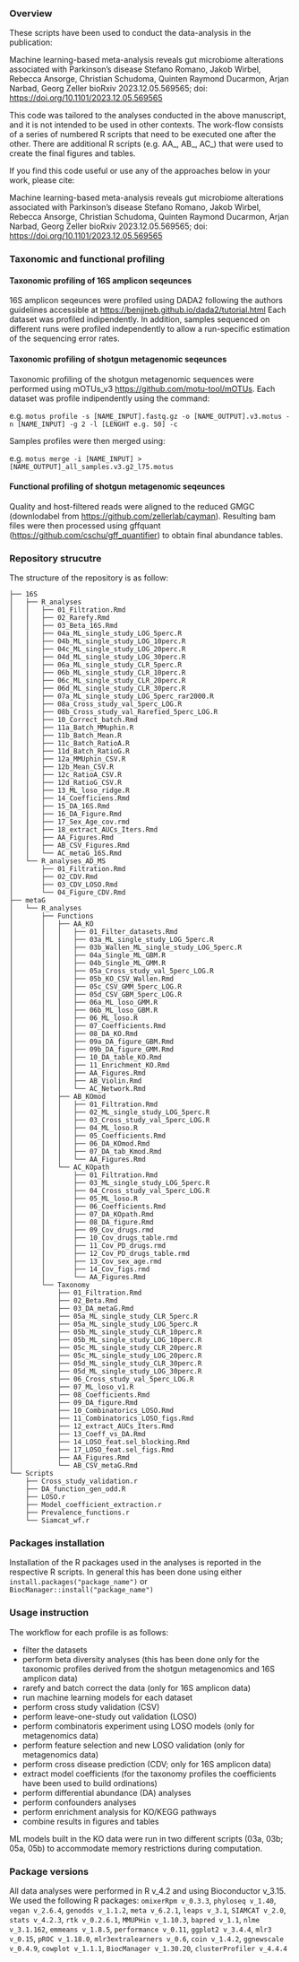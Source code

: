 ### Overview

These scripts have been used to conduct the data-analysis in the publication:


Machine learning-based meta-analysis reveals gut microbiome alterations associated with Parkinson’s disease
Stefano Romano, Jakob Wirbel, Rebecca Ansorge, Christian Schudoma, Quinten Raymond Ducarmon, Arjan Narbad, Georg Zeller
bioRxiv 2023.12.05.569565; doi: https://doi.org/10.1101/2023.12.05.569565 

This code was tailored to the analyses conducted in the above manuscript, and it is not intended to be used in other contexts.
The work-flow consists of a series of numbered R scripts that need to be executed one after the other. There are additional R scripts (e.g. AA_, AB_, AC_) that were used to create the final figures and tables.

If you find this code useful or use any of the approaches below in your work, please cite:

Machine learning-based meta-analysis reveals gut microbiome alterations associated with Parkinson’s disease
Stefano Romano, Jakob Wirbel, Rebecca Ansorge, Christian Schudoma, Quinten Raymond Ducarmon, Arjan Narbad, Georg Zeller
bioRxiv 2023.12.05.569565; doi: https://doi.org/10.1101/2023.12.05.569565 

### Taxonomic and functional profiling

#### Taxonomic profiling of 16S amplicon seqeunces
16S amplicon seqeunces were profiled using DADA2 following the authors guidelines accessible at https://benjjneb.github.io/dada2/tutorial.html
Each dataset was profiled indipendently. In addition, samples sequenced on different runs were profiled independently to allow a run-specific estimation of the sequencing error rates.

#### Taxonomic profiling of shotgun metagenomic seqeunces
Taxonomic profiling of the shotgun metagenomic sequences were performed using mOTUs_v3 https://github.com/motu-tool/mOTUs.
Each dataset was profile indipendently using the command:

e.g. `motus profile -s [NAME_INPUT].fastq.gz -o [NAME_OUTPUT].v3.motus -n [NAME_INPUT] -g 2 -l [LENGHT e.g. 50] -c`

Samples profiles were then merged using:

e.g. `motus merge -i [NAME_INPUT] > [NAME_OUTPUT]_all_samples.v3.g2_l75.motus`

#### Functional profiling of shotgun metagenomic seqeunces
Quality and host-filtered reads were aligned to the reduced GMGC (downlodabel from https://github.com/zellerlab/cayman).
Resulting bam files were then processed using gffquant (https://github.com/cschu/gff_quantifier) to obtain final abundance tables.


### Repository strucutre

The structure of the repository is as follow:
```
├── 16S
│   ├── R_analyses
│   │   ├── 01_Filtration.Rmd
│   │   ├── 02_Rarefy.Rmd
│   │   ├── 03_Beta_16S.Rmd
│   │   ├── 04a_ML_single_study_LOG_5perc.R
│   │   ├── 04b_ML_single_study_LOG_10perc.R
│   │   ├── 04c_ML_single_study_LOG_20perc.R
│   │   ├── 04d_ML_single_study_LOG_30perc.R
│   │   ├── 06a_ML_single_study_CLR_5perc.R
│   │   ├── 06b_ML_single_study_CLR_10perc.R
│   │   ├── 06c_ML_single_study_CLR_20perc.R
│   │   ├── 06d_ML_single_study_CLR_30perc.R
│   │   ├── 07a_ML_single_study_LOG_5perc_rar2000.R
│   │   ├── 08a_Cross_study_val_5perc_LOG.R
│   │   ├── 08b_Cross_study_val_Rarefied_5perc_LOG.R
│   │   ├── 10_Correct_batch.Rmd
│   │   ├── 11a_Batch_MMuphin.R
│   │   ├── 11b_Batch_Mean.R
│   │   ├── 11c_Batch_RatioA.R
│   │   ├── 11d_Batch_RatioG.R
│   │   ├── 12a_MMUphin_CSV.R
│   │   ├── 12b_Mean_CSV.R
│   │   ├── 12c_RatioA_CSV.R
│   │   ├── 12d_RatioG_CSV.R
│   │   ├── 13_ML_loso_ridge.R
│   │   ├── 14_Coefficiens.Rmd
│   │   ├── 15_DA_16S.Rmd
│   │   ├── 16_DA_Figure.Rmd
│   │   ├── 17_Sex_Age_cov.rmd
│   │   ├── 18_extract_AUCs_Iters.Rmd
│   │   ├── AA_Figures.Rmd
│   │   ├── AB_CSV_Figures.Rmd
│   │   └── AC_metaG_16S.Rmd
│   └── R_analyses_AD_MS
│       ├── 01_Filtration.Rmd
│       ├── 02_CDV.Rmd
│       ├── 03_CDV_LOSO.Rmd
│       └── 04_Figure_CDV.Rmd
├── metaG
│   └── R_analyses
│       ├── Functions
│       │   ├── AA_KO
│       │   │   ├── 01_Filter_datasets.Rmd
│       │   │   ├── 03a_ML_single_study_LOG_5perc.R
│       │   │   ├── 03b_Wallen_ML_single_study_LOG_5perc.R
│       │   │   ├── 04a_Single_ML_GBM.R
│       │   │   ├── 04b_Single_ML_GMM.R
│       │   │   ├── 05a_Cross_study_val_5perc_LOG.R
│       │   │   ├── 05b_KO_CSV_Wallen.Rmd
│       │   │   ├── 05c_CSV_GMM_5perc_LOG.R
│       │   │   ├── 05d_CSV_GBM_5perc_LOG.R
│       │   │   ├── 06a_ML_loso_GMM.R
│       │   │   ├── 06b_ML_loso_GBM.R
│       │   │   ├── 06_ML_loso.R
│       │   │   ├── 07_Coefficients.Rmd
│       │   │   ├── 08_DA_KO.Rmd
│       │   │   ├── 09a_DA_figure_GBM.Rmd
│       │   │   ├── 09b_DA_figure_GMM.Rmd
│       │   │   ├── 10_DA_table_KO.Rmd
│       │   │   ├── 11_Enrichment_KO.Rmd
│       │   │   ├── AA_Figures.Rmd
│       │   │   ├── AB_Violin.Rmd
│       │   │   └── AC_Network.Rmd
│       │   ├── AB_KOmod
│       │   │   ├── 01_Filtration.Rmd
│       │   │   ├── 02_ML_single_study_LOG_5perc.R
│       │   │   ├── 03_Cross_study_val_5perc_LOG.R
│       │   │   ├── 04_ML_loso.R
│       │   │   ├── 05_Coefficients.Rmd
│       │   │   ├── 06_DA_KOmod.Rmd
│       │   │   ├── 07_DA_tab_Kmod.Rmd
│       │   │   └── AA_Figures.Rmd
│       │   └── AC_KOpath
│       │       ├── 01_Filtration.Rmd
│       │       ├── 03_ML_single_study_LOG_5perc.R
│       │       ├── 04_Cross_study_val_5perc_LOG.R
│       │       ├── 05_ML_loso.R
│       │       ├── 06_Coefficients.Rmd
│       │       ├── 07_DA_KOpath.Rmd
│       │       ├── 08_DA_figure.Rmd
│       │       ├── 09_Cov_drugs.rmd
│       │       ├── 10_Cov_drugs_table.rmd
│       │       ├── 11_Cov_PD_drugs.rmd
│       │       ├── 12_Cov_PD_drugs_table.rmd
│       │       ├── 13_Cov_sex_age.rmd
│       │       ├── 14_Cov_figs.rmd
│       │       └── AA_Figures.Rmd
│       └── Taxonomy
│           ├── 01_Filtration.Rmd
│           ├── 02_Beta.Rmd
│           ├── 03_DA_metaG.Rmd
│           ├── 05a_ML_single_study_CLR_5perc.R
│           ├── 05a_ML_single_study_LOG_5perc.R
│           ├── 05b_ML_single_study_CLR_10perc.R
│           ├── 05b_ML_single_study_LOG_10perc.R
│           ├── 05c_ML_single_study_CLR_20perc.R
│           ├── 05c_ML_single_study_LOG_20perc.R
│           ├── 05d_ML_single_study_CLR_30perc.R
│           ├── 05d_ML_single_study_LOG_30perc.R
│           ├── 06_Cross_study_val_5perc_LOG.R
│           ├── 07_ML_loso_v1.R
│           ├── 08_Coefficients.Rmd
│           ├── 09_DA_figure.Rmd
│           ├── 10_Combinatorics_LOSO.Rmd
│           ├── 11_Combinatorics_LOSO_figs.Rmd
│           ├── 12_extract_AUCs_Iters.Rmd
│           ├── 13_Coeff_vs_DA.Rmd
│           ├── 14_LOSO_feat.sel_blocking.Rmd
│           ├── 17_LOSO_feat.sel_figs.Rmd
│           ├── AA_Figures.Rmd
│           └── AB_CSV_metaG.Rmd
└── Scripts
    ├── Cross_study_validation.r
    ├── DA_function_gen_odd.R
    ├── LOSO.r
    ├── Model_coefficient_extraction.r
    ├── Prevalence_functions.r
    └── Siamcat_wf.r

```

### Packages installation

Installation of the R packages used in the analyses is reported in the respective R scripts. In general this has been done using either `install.packages("package_name")` or `BiocManager::install("package_name")`

### Usage instruction

The workflow for each profile is as follows:

   * filter the datasets
   * perform beta diversity analyses (this has been done only for the taxonomic profiles derived from the shotgun metagenomics and 16S amplicon data)
   * rarefy and batch correct the data (only for 16S amplicon data)
   * run machine learning models for each dataset
   * perform cross study validation (CSV)
   * perform leave-one-study out validation (LOSO)
   * perform combinatoris experiment using LOSO models (only for metagenomics data)
   * perform feature selection and new LOSO validation (only for metagenomics data)
   * perform cross disease prediction (CDV; only for 16S amplicon data)
   * extract model coefficients (for the taxonomy profiles the coefficients have been used to build ordinations)
   * perform differential abundance (DA) analyses
   * perform confounders analyses
   * perform enrichment analysis for KO/KEGG pathways 
   * combine results in figures and tables

ML models built in the KO data were run in two different scripts (03a, 03b; 05a, 05b) to accommodate memory restrictions during computation.

### Package versions

All data analyses were performed in R v_4.2 and using Bioconductor v_3.15. We used the following R packages: `omixerRpm v_0.3.3`, `phyloseq v_1.40`, `vegan v_2.6.4`, `genodds v_1.1.2`, `meta v_6.2.1`, `leaps v_3.1`, `SIAMCAT v_2.0`, `stats v_4.2.3`, `rtk v_0.2.6.1`, `MMUPHin v_1.10.3`, `bapred v_1.1`, `nlme v_3.1.162`, `emmeans v_1.8.5`, `performance v_0.11`, `ggplot2 v_3.4.4`, `mlr3 v_0.15`, `pROC v_1.18.0`, `mlr3extralearners v_0.6`, `coin v_1.4.2`, `ggnewscale v_0.4.9`, `cowplot v_1.1.1`, `BiocManager v_1.30.20`, `clusterProfiler v_4.4.4`



